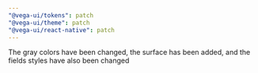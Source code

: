 ```yaml
---
"@vega-ui/tokens": patch
"@vega-ui/theme": patch
"@vega-ui/react-native": patch
---
```


The gray colors have been changed, the surface has been added, and the fields styles have also been changed
